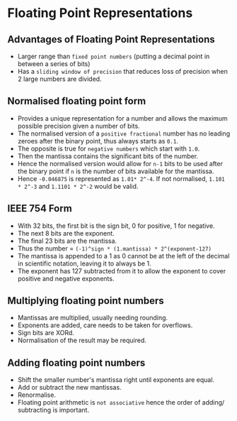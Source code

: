 # Floating Point Representations

## Advantages of Floating Point Representations
* Larger range than `fixed point numbers` (putting a decimal point in between a series of bits)
* Has a `sliding window of precision` that reduces loss of precision when 2 large numbers are divided.

## Normalised floating point form 
* Provides a unique representation for a number and allows the maximum possible precision given a number of bits.
* The normalised version of a `positive fractional` number has no leading zeroes after the binary point, thus always starts as `0.1`.
* The opposite is true for `negative numbers` which start with `1.0`.
* Then the mantissa contains the significant bits of the number.
* Hence the normalised version would allow for `n-1` bits to be used after the binary point if `n` is the number of bits available for the mantissa.
* Hence `-0.046875` is represented as `1.01* 2^-4`. If not normalised, `1.101 * 2^-3` and `1.1101 * 2^-2` would be valid.

## IEEE 754 Form
* With 32 bits, the first bit is the sign bit, 0 for positive, 1 for negative.
* The next 8 bits are the exponent.
* The final 23 bits are the mantissa.
* Thus the number = `(-1)^sign * (1.mantissa) * 2^(exponent-127)`
* The mantissa is appended to a 1 as 0 cannot be at the left of the decimal in scientific notation, leaving it to always be 1. 
* The exponent has 127 subtracted from it to allow the exponent to cover positive and negative exponents.

## Multiplying floating point numbers
* Mantissas are multiplied, usually needing rounding.
* Exponents are added, care needs to be taken for overflows.
* Sign bits are XORd.
* Normalisation of the result may be required.

## Adding floating point numbers
* Shift the smaller number's mantissa right until exponents are equal.
* Add or subtract the new mantissas.
* Renormalise.
* Floating point arithmetic is `not associative` hence the order of adding/ subtracting is important.